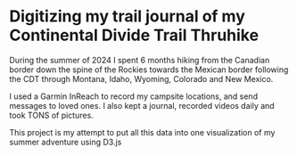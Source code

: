 # Digitizing my trail journal of my Continental Divide Trail Thruhike

During the summer of 2024 I spent 6 months hiking from the Canadian border down the spine of the Rockies towards the Mexican border following the CDT through Montana, Idaho, Wyoming, Colorado and New Mexico.

I used a Garmin InReach to record my campsite locations, and send messages to loved ones. I also kept a journal, recorded videos daily and took TONS of pictures.

This project is my attempt to put all this data into one visualization of my summer adventure using D3.js



<!-- # Steps to reproduce

1. re-encode the messages csv file as UTF 8
2. filter out non-existent lat ang longs
3. filter out messages before and after CDT hike
4. 



plot cities
plot contour lines -->

